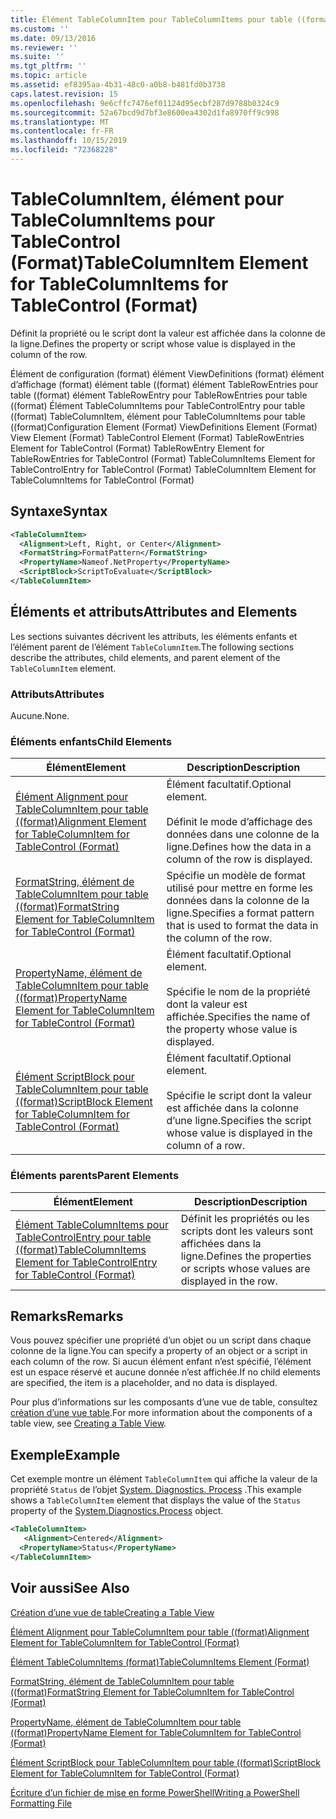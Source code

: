 ```yaml
---
title: Élément TableColumnItem pour TableColumnItems pour table ((format) | Microsoft Docs
ms.custom: ''
ms.date: 09/13/2016
ms.reviewer: ''
ms.suite: ''
ms.tgt_pltfrm: ''
ms.topic: article
ms.assetid: ef8395aa-4b31-48c0-a0b8-b481fd0b3738
caps.latest.revision: 15
ms.openlocfilehash: 9e6cffc7476ef01124d95ecbf287d9788b0324c9
ms.sourcegitcommit: 52a67bcd9d7bf3e8600ea4302d1fa8970ff9c998
ms.translationtype: MT
ms.contentlocale: fr-FR
ms.lasthandoff: 10/15/2019
ms.locfileid: "72368228"
---
```

# <a name="tablecolumnitem-element-for-tablecolumnitems-for-tablecontrol-format"></a><span data-ttu-id="cafbd-102">TableColumnItem, élément pour TableColumnItems pour TableControl (Format)</span><span class="sxs-lookup"><span data-stu-id="cafbd-102">TableColumnItem Element for TableColumnItems for TableControl (Format)</span></span>

<span data-ttu-id="cafbd-103">Définit la propriété ou le script dont la valeur est affichée dans la colonne de la ligne.</span><span class="sxs-lookup"><span data-stu-id="cafbd-103">Defines the property or script whose value is displayed in the column of the row.</span></span>

<span data-ttu-id="cafbd-104">Élément de configuration (format) élément ViewDefinitions (format) élément d’affichage (format) élément table ((format) élément TableRowEntries pour table ((format) élément TableRowEntry pour TableRowEntries pour table ((format) Élément TableColumnItems pour TableControlEntry pour table ((format) TableColumnItem, élément pour TableColumnItems pour table ((format)</span><span class="sxs-lookup"><span data-stu-id="cafbd-104">Configuration Element (Format) ViewDefinitions Element (Format) View Element (Format) TableControl Element (Format) TableRowEntries Element for TableControl (Format) TableRowEntry Element for TableRowEntries for TableControl (Format) TableColumnItems Element for TableControlEntry for TableControl (Format) TableColumnItem Element for TableColumnItems for TableControl (Format)</span></span>

## <a name="syntax"></a><span data-ttu-id="cafbd-105">Syntaxe</span><span class="sxs-lookup"><span data-stu-id="cafbd-105">Syntax</span></span>

```xml
<TableColumnItem>
  <Alignment>Left, Right, or Center</Alignment>
  <FormatString>FormatPattern</FormatString>
  <PropertyName>Nameof.NetProperty</PropertyName>
  <ScriptBlock>ScriptToEvaluate</ScriptBlock>
</TableColumnItem>
```

## <a name="attributes-and-elements"></a><span data-ttu-id="cafbd-106">Éléments et attributs</span><span class="sxs-lookup"><span data-stu-id="cafbd-106">Attributes and Elements</span></span>

<span data-ttu-id="cafbd-107">Les sections suivantes décrivent les attributs, les éléments enfants et l’élément parent de l’élément `TableColumnItem`.</span><span class="sxs-lookup"><span data-stu-id="cafbd-107">The following sections describe the attributes, child elements, and parent element of the `TableColumnItem` element.</span></span>

### <a name="attributes"></a><span data-ttu-id="cafbd-108">Attributs</span><span class="sxs-lookup"><span data-stu-id="cafbd-108">Attributes</span></span>

<span data-ttu-id="cafbd-109">Aucune.</span><span class="sxs-lookup"><span data-stu-id="cafbd-109">None.</span></span>

### <a name="child-elements"></a><span data-ttu-id="cafbd-110">Éléments enfants</span><span class="sxs-lookup"><span data-stu-id="cafbd-110">Child Elements</span></span>

|<span data-ttu-id="cafbd-111">Élément</span><span class="sxs-lookup"><span data-stu-id="cafbd-111">Element</span></span>|<span data-ttu-id="cafbd-112">Description</span><span class="sxs-lookup"><span data-stu-id="cafbd-112">Description</span></span>|
|-------------|-----------------|
|[<span data-ttu-id="cafbd-113">Élément Alignment pour TableColumnItem pour table ((format)</span><span class="sxs-lookup"><span data-stu-id="cafbd-113">Alignment Element for TableColumnItem for TableControl (Format)</span></span>](./alignment-element-for-tablecolumnitem-for-tablecontrol-format.md)|<span data-ttu-id="cafbd-114">Élément facultatif.</span><span class="sxs-lookup"><span data-stu-id="cafbd-114">Optional element.</span></span><br /><br /> <span data-ttu-id="cafbd-115">Définit le mode d’affichage des données dans une colonne de la ligne.</span><span class="sxs-lookup"><span data-stu-id="cafbd-115">Defines how the data in a column of the row is displayed.</span></span>|
|[<span data-ttu-id="cafbd-116">FormatString, élément de TableColumnItem pour table ((format)</span><span class="sxs-lookup"><span data-stu-id="cafbd-116">FormatString Element for TableColumnItem for TableControl (Format)</span></span>](./formatstring-element-for-tablecolumnitem-for-tablecontrol-format.md)|<span data-ttu-id="cafbd-117">Spécifie un modèle de format utilisé pour mettre en forme les données dans la colonne de la ligne.</span><span class="sxs-lookup"><span data-stu-id="cafbd-117">Specifies a format pattern that is used to format the data in the column of the row.</span></span>|
|[<span data-ttu-id="cafbd-118">PropertyName, élément de TableColumnItem pour table ((format)</span><span class="sxs-lookup"><span data-stu-id="cafbd-118">PropertyName Element for TableColumnItem for TableControl (Format)</span></span>](./propertyname-element-for-tablecolumnitem-for-tablecontrol-format.md)|<span data-ttu-id="cafbd-119">Élément facultatif.</span><span class="sxs-lookup"><span data-stu-id="cafbd-119">Optional element.</span></span><br /><br /> <span data-ttu-id="cafbd-120">Spécifie le nom de la propriété dont la valeur est affichée.</span><span class="sxs-lookup"><span data-stu-id="cafbd-120">Specifies the name of the property whose value is displayed.</span></span>|
|[<span data-ttu-id="cafbd-121">Élément ScriptBlock pour TableColumnItem pour table ((format)</span><span class="sxs-lookup"><span data-stu-id="cafbd-121">ScriptBlock Element for TableColumnItem for TableControl (Format)</span></span>](./scriptblock-element-for-tablecolumnitem-for-tablecontrol-format.md)|<span data-ttu-id="cafbd-122">Élément facultatif.</span><span class="sxs-lookup"><span data-stu-id="cafbd-122">Optional element.</span></span><br /><br /> <span data-ttu-id="cafbd-123">Spécifie le script dont la valeur est affichée dans la colonne d’une ligne.</span><span class="sxs-lookup"><span data-stu-id="cafbd-123">Specifies the script whose value is displayed in the column of a row.</span></span>|

### <a name="parent-elements"></a><span data-ttu-id="cafbd-124">Éléments parents</span><span class="sxs-lookup"><span data-stu-id="cafbd-124">Parent Elements</span></span>

|<span data-ttu-id="cafbd-125">Élément</span><span class="sxs-lookup"><span data-stu-id="cafbd-125">Element</span></span>|<span data-ttu-id="cafbd-126">Description</span><span class="sxs-lookup"><span data-stu-id="cafbd-126">Description</span></span>|
|-------------|-----------------|
|[<span data-ttu-id="cafbd-127">Élément TableColumnItems pour TableControlEntry pour table ((format)</span><span class="sxs-lookup"><span data-stu-id="cafbd-127">TableColumnItems Element for TableControlEntry for TableControl (Format)</span></span>](./tablecolumnitems-element-for-tablerowentry-for-tablecontrol-format.md)|<span data-ttu-id="cafbd-128">Définit les propriétés ou les scripts dont les valeurs sont affichées dans la ligne.</span><span class="sxs-lookup"><span data-stu-id="cafbd-128">Defines the properties or scripts whose values are displayed in the row.</span></span>|

## <a name="remarks"></a><span data-ttu-id="cafbd-129">Remarks</span><span class="sxs-lookup"><span data-stu-id="cafbd-129">Remarks</span></span>

<span data-ttu-id="cafbd-130">Vous pouvez spécifier une propriété d’un objet ou un script dans chaque colonne de la ligne.</span><span class="sxs-lookup"><span data-stu-id="cafbd-130">You can specify a property of an object or a script in each column of the row.</span></span> <span data-ttu-id="cafbd-131">Si aucun élément enfant n’est spécifié, l’élément est un espace réservé et aucune donnée n’est affichée.</span><span class="sxs-lookup"><span data-stu-id="cafbd-131">If no child elements are specified, the item is a placeholder, and no data is displayed.</span></span>

<span data-ttu-id="cafbd-132">Pour plus d’informations sur les composants d’une vue de table, consultez [création d’une vue table](./creating-a-table-view.md).</span><span class="sxs-lookup"><span data-stu-id="cafbd-132">For more information about the components of a table view, see [Creating a Table View](./creating-a-table-view.md).</span></span>

## <a name="example"></a><span data-ttu-id="cafbd-133">Exemple</span><span class="sxs-lookup"><span data-stu-id="cafbd-133">Example</span></span>

<span data-ttu-id="cafbd-134">Cet exemple montre un élément `TableColumnItem` qui affiche la valeur de la propriété `Status` de l’objet [System. Diagnostics. Process](/dotnet/api/System.Diagnostics.Process) .</span><span class="sxs-lookup"><span data-stu-id="cafbd-134">This example shows a `TableColumnItem` element that displays the value of the `Status` property of the [System.Diagnostics.Process](/dotnet/api/System.Diagnostics.Process) object.</span></span>

```xml
<TableColumnItem>
   <Alignment>Centered</Alignment>
  <PropertyName>Status</PropertyName>
</TableColumnItem>

```

## <a name="see-also"></a><span data-ttu-id="cafbd-135">Voir aussi</span><span class="sxs-lookup"><span data-stu-id="cafbd-135">See Also</span></span>

[<span data-ttu-id="cafbd-136">Création d’une vue de table</span><span class="sxs-lookup"><span data-stu-id="cafbd-136">Creating a Table View</span></span>](./creating-a-table-view.md)

[<span data-ttu-id="cafbd-137">Élément Alignment pour TableColumnItem pour table ((format)</span><span class="sxs-lookup"><span data-stu-id="cafbd-137">Alignment Element for TableColumnItem for TableControl (Format)</span></span>](./alignment-element-for-tablecolumnitem-for-tablecontrol-format.md)

[<span data-ttu-id="cafbd-138">Élément TableColumnItems (format)</span><span class="sxs-lookup"><span data-stu-id="cafbd-138">TableColumnItems Element (Format)</span></span>](./tablecolumnitems-element-for-tablerowentry-for-tablecontrol-format.md)

[<span data-ttu-id="cafbd-139">FormatString, élément de TableColumnItem pour table ((format)</span><span class="sxs-lookup"><span data-stu-id="cafbd-139">FormatString Element for TableColumnItem for TableControl (Format)</span></span>](./formatstring-element-for-tablecolumnitem-for-tablecontrol-format.md)

[<span data-ttu-id="cafbd-140">PropertyName, élément de TableColumnItem pour table ((format)</span><span class="sxs-lookup"><span data-stu-id="cafbd-140">PropertyName Element for TableColumnItem for TableControl (Format)</span></span>](./propertyname-element-for-tablecolumnitem-for-tablecontrol-format.md)

[<span data-ttu-id="cafbd-141">Élément ScriptBlock pour TableColumnItem pour table ((format)</span><span class="sxs-lookup"><span data-stu-id="cafbd-141">ScriptBlock Element for TableColumnItem for TableControl (Format)</span></span>](./scriptblock-element-for-tablecolumnitem-for-tablecontrol-format.md)

[<span data-ttu-id="cafbd-142">Écriture d’un fichier de mise en forme PowerShell</span><span class="sxs-lookup"><span data-stu-id="cafbd-142">Writing a PowerShell Formatting File</span></span>](./writing-a-powershell-formatting-file.md)
